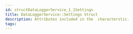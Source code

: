 ```yaml
---
id: structDataLoggerService_1_1Settings
title: DataLoggerService::Settings Struct
description: Attributes included in the  characterstic.
tags:
---
```

